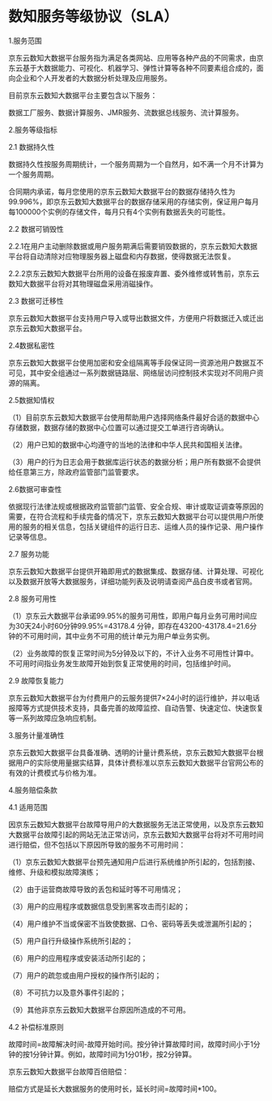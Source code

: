 # 数知服务等级协议（SLA）

1.服务范围

京东云数知大数据平台服务指为满足各类网站、应用等各种产品的不同需求，由京东云基于大数据能力、可视化、机器学习、弹性计算等各种不同要素组合成的，面向企业和个人开发者的大数据分析处理及应用服务。

目前京东云数知大数据平台主要包含以下服务：

数据工厂服务、数据计算服务、JMR服务、流数据总线服务、流计算服务。

2.服务等级指标

2.1 数据持久性

数据持久性按服务周期统计，一个服务周期为一个自然月，如不满一个月不计算为一个服务周期。

合同期内承诺，每月您使用的京东云数知大数据平台的数据存储持久性为99.996%，即京东云数知大数据平台的数据存储采用的存储实例，保证用户每月每100000个实例的存储文件，每月只有4个实例有数据丢失的可能性。

2.2 数据可销毁性

2.2.1在用户主动删除数据或用户服务期满后需要销毁数据的，京东云数知大数据平台将自动清除对应物理服务器上磁盘和内存数据，使得数据无法恢复。

2.2.2京东云数知大数据平台所用的设备在报废弃置、委外维修或转售前，京东云数知大数据平台将对其物理磁盘采用消磁操作。

2.3 数据可迁移性

京东云数知大数据平台支持用户导入或导出数据文件，方便用户将数据迁入或迁出京东云数知大数据平台。

2.4数据私密性

京东云数知大数据平台使用加密和安全组隔离等手段保证同一资源池用户数据互不可见，其中安全组通过一系列数据链路层、网络层访问控制技术实现对不同用户资源的隔离。

2.5数据知情权

（1）目前京东云数知大数据平台使用帮助用户选择网络条件最好合适的数据中心存储数据，数据存储的数据中心位置可以通过提交工单进行咨询确认。

（2）用户已知的数据中心均遵守的当地的法律和中华人民共和国相关法律。

（3）用户的行为日志会用于数据库运行状态的数据分析；用户所有数据不会提供给任意第三方，除政府监管部门监管要求。

2.6数据可审查性

依据现行法律法规或根据政府监管部门监管、安全合规、审计或取证调查等原因的需要，在符合流程和手续完备的情况下，京东云数知大数据平台可以提供用户所使用的服务的相关信息，包括关键组件的运行日志、运维人员的操作记录、用户操作记录等信息。

2.7 服务功能

京东云数知大数据平台提供开箱即用式的数据集成、数据存储、计算处理、可视化以及数据开放等大数据服务，详细功能列表及说明请查阅产品白皮书或者官网。

2.8 服务可用性

（1）京东云大数据平台承诺99.95%的服务可用性，即用户每月业务可用时间应为30天24小时60分钟99.95%=43178.4 分钟，即存在43200-43178.4=21.6分钟的不可用时间，其中业务不可用的统计单元为用户单业务实例。

（2）业务故障的恢复正常时间为5分钟及以下的，不计入业务不可用性计算中。不可用时间指业务发生故障开始到恢复正常使用的时间，包括维护时间。

2.9 故障恢复能力

京东云数知大数据平台为付费用户的云服务提供7×24小时的运行维护，并以电话报障等方式提供技术支持，具备完善的故障监控、自动告警、快速定位、快速恢复等一系列故障应急响应机制。

3.服务计量准确性

京东云数知大数据平台具备准确、透明的计量计费系统，京东云数知大数据平台根据用户的实际使用量据实结算，具体计费标准以京东云数知大数据平台官网公布的有效的计费模式与价格为准。

4.服务赔偿条款

4.1 适用范围

因京东云数知大数据平台故障导用户的大数据服务无法正常使用，以及京东云数知大数据平台故障引起的网站无法正常访问，京东云数知大数据平台将对不可用时间进行赔偿，但不包括以下原因所导致的服务不可用时间：

（1）京东云数知大数据平台预先通知用户后进行系统维护所引起的，包括割接、维修、升级和模拟故障演练；

（2）由于运营商故障导致的丢包和延时等不可用情况；

（3）用户的应用程序或数据信息受到黑客攻击而引起的；

（4）用户维护不当或保密不当致使数据、口令、密码等丢失或泄漏所引起的；

（5）用户自行升级操作系统所引起的；

（6）用户的应用程序或安装活动所引起的；

（7）用户的疏忽或由用户授权的操作所引起的；

（8）不可抗力以及意外事件引起的；

（9）其他非京东云数知大数据平台原因所造成的不可用。

4.2 补偿标准原则

故障时间=故障解决时间-故障开始时间。按分钟计算故障时间，故障时间小于1分钟的按1分钟计算。例如，故障时间为1分01秒，按2分钟算。

京东云数知大数据平台故障百倍赔偿：

赔偿方式是延长大数据服务的使用时长，延长时间=故障时间*100。